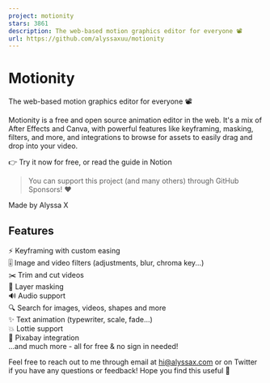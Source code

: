 ```yaml
---
project: motionity
stars: 3861
description: The web-based motion graphics editor for everyone 📽
url: https://github.com/alyssaxuu/motionity
---
```


Motionity
=========

  
  
The web-based motion graphics editor for everyone 📽

Motionity is a free and open source animation editor in the web. It's a mix of After Effects and Canva, with powerful features like keyframing, masking, filters, and more, and integrations to browse for assets to easily drag and drop into your video.

👉 Try it now for free, or read the guide in Notion

> You can support this project (and many others) through GitHub Sponsors! ❤️

Made by Alyssa X

Features
--------

⚡️ Keyframing with custom easing  
🎚 Image and video filters (adjustments, blur, chroma key...)  
✂️ Trim and cut videos  
👀 Layer masking  
🔊 Audio support  
🔍 Search for images, videos, shapes and more  
✨ Text animation (typewriter, scale, fade...)  
💥 Lottie support  
🧩 Pixabay integration  
...and much more - all for free & no sign in needed!

Feel free to reach out to me through email at hi@alyssax.com or on Twitter if you have any questions or feedback! Hope you find this useful 💜
